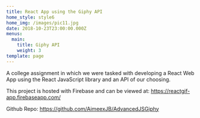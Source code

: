 ```yaml
---
title: React App using the Giphy API
home_style: style6
home_img: /images/pic11.jpg
date: 2018-10-23T23:00:00.000Z
menus:
  main:
    title: Giphy API
    weight: 3
template: page
---
```

A college assignment in which we were tasked with developing a React Web App using the React JavaScript library and an API of our choosing.

This project is hosted with Firebase and can be viewed at: <https://reactgif-app.firebaseapp.com/>

Github Repo: <https://github.com/AimeexJB/AdvancedJSGiphy>
